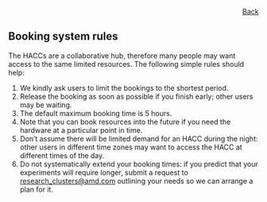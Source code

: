 <div id="readme" class="Box-body readme blob js-code-block-container">
<article class="markdown-body entry-content p-3 p-md-6" itemprop="text">
<p align="right">
<a href="https://github.com/fpgasystems/hacc/blob/main/README.md">Back</a>
</p>

# Booking system rules
The HACCs are a collaborative hub, therefore many people may want access to the same limited resources. The following simple rules should help:

1. We kindly ask users to limit the bookings to the shortest period. 
2. Release the booking as soon as possible if you finish early; other users may be waiting.
3. The default maximum booking time is 5 hours. 
4. Note that you can book resources into the future if you need the hardware at a particular point in time.
5. Don’t assume there will be limited demand for an HACC during the night: other users in different time zones may want to access the HACC at different times of the day.
6. Do not systematically extend your booking times: if you predict that your experiments will require longer, submit a request to research_clusters@amd.com outlining your needs so we can arrange a plan for it.